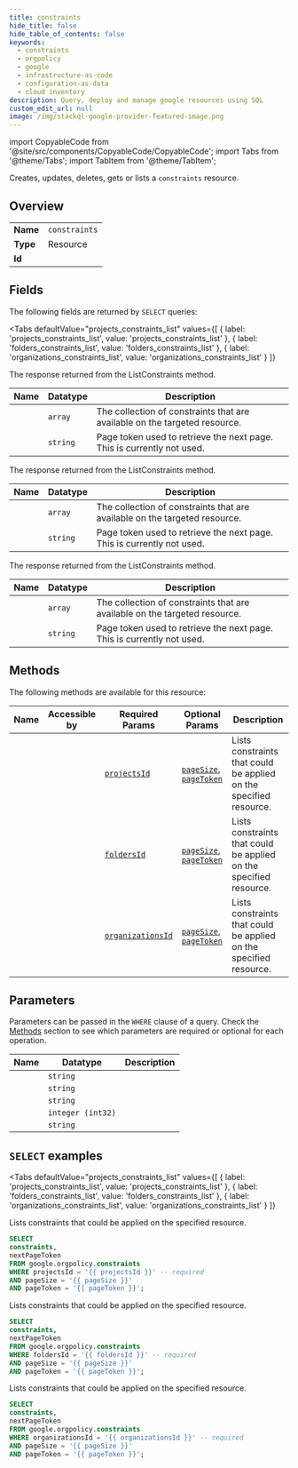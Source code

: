 ```yaml
--- 
title: constraints
hide_title: false
hide_table_of_contents: false
keywords:
  - constraints
  - orgpolicy
  - google
  - infrastructure-as-code
  - configuration-as-data
  - cloud inventory
description: Query, deploy and manage google resources using SQL
custom_edit_url: null
image: /img/stackql-google-provider-featured-image.png
---
```


import CopyableCode from '@site/src/components/CopyableCode/CopyableCode';
import Tabs from '@theme/Tabs';
import TabItem from '@theme/TabItem';

Creates, updates, deletes, gets or lists a <code>constraints</code> resource.

## Overview
<table><tbody>
<tr><td><b>Name</b></td><td><code>constraints</code></td></tr>
<tr><td><b>Type</b></td><td>Resource</td></tr>
<tr><td><b>Id</b></td><td><CopyableCode code="google.orgpolicy.constraints" /></td></tr>
</tbody></table>

## Fields

The following fields are returned by `SELECT` queries:

<Tabs
    defaultValue="projects_constraints_list"
    values={[
        { label: 'projects_constraints_list', value: 'projects_constraints_list' },
        { label: 'folders_constraints_list', value: 'folders_constraints_list' },
        { label: 'organizations_constraints_list', value: 'organizations_constraints_list' }
    ]}
>
<TabItem value="projects_constraints_list">

The response returned from the ListConstraints method.

<table>
<thead>
    <tr>
    <th>Name</th>
    <th>Datatype</th>
    <th>Description</th>
    </tr>
</thead>
<tbody>
<tr>
    <td><CopyableCode code="constraints" /></td>
    <td><code>array</code></td>
    <td>The collection of constraints that are available on the targeted resource.</td>
</tr>
<tr>
    <td><CopyableCode code="nextPageToken" /></td>
    <td><code>string</code></td>
    <td>Page token used to retrieve the next page. This is currently not used.</td>
</tr>
</tbody>
</table>
</TabItem>
<TabItem value="folders_constraints_list">

The response returned from the ListConstraints method.

<table>
<thead>
    <tr>
    <th>Name</th>
    <th>Datatype</th>
    <th>Description</th>
    </tr>
</thead>
<tbody>
<tr>
    <td><CopyableCode code="constraints" /></td>
    <td><code>array</code></td>
    <td>The collection of constraints that are available on the targeted resource.</td>
</tr>
<tr>
    <td><CopyableCode code="nextPageToken" /></td>
    <td><code>string</code></td>
    <td>Page token used to retrieve the next page. This is currently not used.</td>
</tr>
</tbody>
</table>
</TabItem>
<TabItem value="organizations_constraints_list">

The response returned from the ListConstraints method.

<table>
<thead>
    <tr>
    <th>Name</th>
    <th>Datatype</th>
    <th>Description</th>
    </tr>
</thead>
<tbody>
<tr>
    <td><CopyableCode code="constraints" /></td>
    <td><code>array</code></td>
    <td>The collection of constraints that are available on the targeted resource.</td>
</tr>
<tr>
    <td><CopyableCode code="nextPageToken" /></td>
    <td><code>string</code></td>
    <td>Page token used to retrieve the next page. This is currently not used.</td>
</tr>
</tbody>
</table>
</TabItem>
</Tabs>

## Methods

The following methods are available for this resource:

<table>
<thead>
    <tr>
    <th>Name</th>
    <th>Accessible by</th>
    <th>Required Params</th>
    <th>Optional Params</th>
    <th>Description</th>
    </tr>
</thead>
<tbody>
<tr>
    <td><a href="#projects_constraints_list"><CopyableCode code="projects_constraints_list" /></a></td>
    <td><CopyableCode code="select" /></td>
    <td><a href="#parameter-projectsId"><code>projectsId</code></a></td>
    <td><a href="#parameter-pageSize"><code>pageSize</code></a>, <a href="#parameter-pageToken"><code>pageToken</code></a></td>
    <td>Lists constraints that could be applied on the specified resource.</td>
</tr>
<tr>
    <td><a href="#folders_constraints_list"><CopyableCode code="folders_constraints_list" /></a></td>
    <td><CopyableCode code="select" /></td>
    <td><a href="#parameter-foldersId"><code>foldersId</code></a></td>
    <td><a href="#parameter-pageSize"><code>pageSize</code></a>, <a href="#parameter-pageToken"><code>pageToken</code></a></td>
    <td>Lists constraints that could be applied on the specified resource.</td>
</tr>
<tr>
    <td><a href="#organizations_constraints_list"><CopyableCode code="organizations_constraints_list" /></a></td>
    <td><CopyableCode code="select" /></td>
    <td><a href="#parameter-organizationsId"><code>organizationsId</code></a></td>
    <td><a href="#parameter-pageSize"><code>pageSize</code></a>, <a href="#parameter-pageToken"><code>pageToken</code></a></td>
    <td>Lists constraints that could be applied on the specified resource.</td>
</tr>
</tbody>
</table>

## Parameters

Parameters can be passed in the `WHERE` clause of a query. Check the [Methods](#methods) section to see which parameters are required or optional for each operation.

<table>
<thead>
    <tr>
    <th>Name</th>
    <th>Datatype</th>
    <th>Description</th>
    </tr>
</thead>
<tbody>
<tr id="parameter-foldersId">
    <td><CopyableCode code="foldersId" /></td>
    <td><code>string</code></td>
    <td></td>
</tr>
<tr id="parameter-organizationsId">
    <td><CopyableCode code="organizationsId" /></td>
    <td><code>string</code></td>
    <td></td>
</tr>
<tr id="parameter-projectsId">
    <td><CopyableCode code="projectsId" /></td>
    <td><code>string</code></td>
    <td></td>
</tr>
<tr id="parameter-pageSize">
    <td><CopyableCode code="pageSize" /></td>
    <td><code>integer (int32)</code></td>
    <td></td>
</tr>
<tr id="parameter-pageToken">
    <td><CopyableCode code="pageToken" /></td>
    <td><code>string</code></td>
    <td></td>
</tr>
</tbody>
</table>

## `SELECT` examples

<Tabs
    defaultValue="projects_constraints_list"
    values={[
        { label: 'projects_constraints_list', value: 'projects_constraints_list' },
        { label: 'folders_constraints_list', value: 'folders_constraints_list' },
        { label: 'organizations_constraints_list', value: 'organizations_constraints_list' }
    ]}
>
<TabItem value="projects_constraints_list">

Lists constraints that could be applied on the specified resource.

```sql
SELECT
constraints,
nextPageToken
FROM google.orgpolicy.constraints
WHERE projectsId = '{{ projectsId }}' -- required
AND pageSize = '{{ pageSize }}'
AND pageToken = '{{ pageToken }}';
```
</TabItem>
<TabItem value="folders_constraints_list">

Lists constraints that could be applied on the specified resource.

```sql
SELECT
constraints,
nextPageToken
FROM google.orgpolicy.constraints
WHERE foldersId = '{{ foldersId }}' -- required
AND pageSize = '{{ pageSize }}'
AND pageToken = '{{ pageToken }}';
```
</TabItem>
<TabItem value="organizations_constraints_list">

Lists constraints that could be applied on the specified resource.

```sql
SELECT
constraints,
nextPageToken
FROM google.orgpolicy.constraints
WHERE organizationsId = '{{ organizationsId }}' -- required
AND pageSize = '{{ pageSize }}'
AND pageToken = '{{ pageToken }}';
```
</TabItem>
</Tabs>
